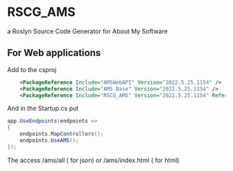# RSCG_AMS
a Roslyn Source Code Generator for About My Software

## For  Web applications

Add to the csproj
```xml 
    <PackageReference Include="AMSWebAPI" Version="2022.5.25.1154" />
    <PackageReference Include="AMS_Base" Version="2022.5.25.1154" />
    <PackageReference Include="RSCG_AMS" Version="2022.5.25.1154" ReferenceOutputAssembly="false" OutputItemType="Analyzer" />

```

And in the Startup.cs put

```csharp
app.UseEndpoints(endpoints =>
{
    endpoints.MapControllers();
    endpoints.UseAMS();
});
```

The access /ams/all ( for json)  or /ams/index.html ( for html)